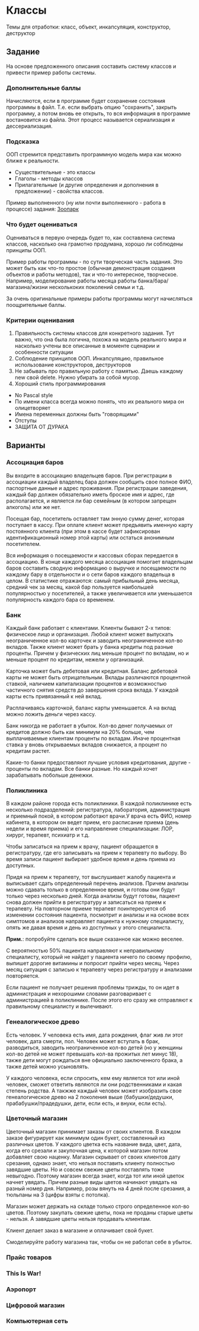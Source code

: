 # Классы
Темы для отработки: класс, объект, инкапсуляция, конструктор, деструктор

## Задание
На основе предложенного описания составить систему классов и привести пример работы системы.

### Дополнительные баллы 
Начисляются, если в программе будет сохранение состояния программы в файл. Т.е. если выбрать опцию "сохранить", закрыть программу, а потом вновь ее открыть, то вся информация в программе востановится из файла. Этот процесс называется сериализация и дессериализация.

### Подсказка
ООП стремится представить программную модель мира как можно ближе к реальности.
* Существительные - это классы
* Глаголы - методы классов
* Прилагательные (и другие определения и дополнения в предложении) - свойства классов.

Пример выполненного (ну или почти выполненного - работа в процессе) задания: [Зоопарк](https://github.com/StriderAJR/StudentCpp/blob/master/source/OOP_TaskExample_5_Classes.h)

### Что будет оцениваться
Оцениваться в первую очередь будет то, как составлена система классов, насколько она грамотно продумана, хорошо ли соблюдены принципы ООП.

Пример работы программы - по сути творческая часть задания. Это может быть как что-то простое (обычная демонстрация создания объектов и работы методов), так и что-то интересное, творческое. Например, моделирование работы месяца работы банка/бара/магазина/жизни несколькоких поколений семьи и т.д.

За очень оригинальные примеры работы программы могут начисляться поощрительные баллы.

### Критерии оценивания
1. Правильность системы классов для конкретного задания. 
Тут важно, что она была логична, похожа на модель реального мира и насколько учтены все описанные в моменте сценарии и особенности ситуации
2. Соблюдение принципов ООП. 
Инкапсуляцию, правильное использование конструкторов, деструкторов
3. Не забывать про правильную работу с памятью. 
Даешь каждому new свой delete. Нужно убирать за собой мусор.
4. Хороший стиль программирования
  * No Pascal style
  * По имени класса всегда можно понять, что их реального мира он олицетворяет
  * Имена переменных должны быть "говорящими"
  * Отступы
  * ЗАЩИТА ОТ ДУРАКА

## Варианты
### Ассоциация баров
Вы входите в ассоциацию владельцев баров. При регистрации в ассоциации каждый владелец бара должен сообщить свое полное ФИО, паспортные данные и адрес проживания. При регистрации заведения, каждый бар должен обязательно иметь броское имя и адрес, где располагается, и является ли бар семейным (в котором запрещен алкоголь) или же нет.

Посещая бар, посетитель оставляет там энную сумму денег, которая поступает в кассу. При оплате клиент может предъявить именную карту постоянного клиента (при этом в кассе будет зафиксирован идентификационный номер этой карты) или остаться анонимным посетителем.

Вся информация о посещаемости и кассовых сборах передается в ассоциацию. В конце каждого месяца ассоциация помогает владельцам баров составить сводную информацию о выручке и посещаемости по каждому бару в отдельности и о сети баров каждого владельца в целом. В статистике отражаются: самый прибыльный день месяца, средний чек за месяц, какой бар пользуется наибольшей популярностью у посетителей, а также увеличивается или уменьшается популярность каждого бара со временем.

### Банк
Каждый банк работает с клиентами. Клиенты бывают 2-х типов: физическое лицо и организация. Любой клиент может выпускать неограниченное кол-во карточек и заводить неограниченное кол-во вкладов. Также клиент может брать у банка кредиты под разные проценты. Причем у физических лиц меньше процент по вкладам, но и меньше процент по кредитам, нежели у организаций.

Карточка может быть дебетовая или кредитная. Баланс дебетовой карты не может быть отрицательным. Вклады различаются процентной ставкой, наличием капитализации процентов и возможностью частичного снятия средств до завершения срока вклада. У каждой карты есть привязанный к ней вклад.

Расплачиваясь карточкой, баланс карты уменьшается. А на вклад можно ложить деньги через кассу.

Банк никогда не работает в убыток. Кол-во денег получаемых от кредитов должно быть как минимум на 20% больше, чем выплачиваемые клиентам проценты по вкладам. Иначе процентная ставка у вновь открываемых вкладов снижается, а процент по кредитам растет.

Какие-то банки предоставляют лучшие условия кредитования, другие - проценты по вкладам. Все банки разные. Но каждый хочет зарабатывать побольше денежки.

### Поликлиника
В каждом районе города есть поликлиники. В каждой поликлинике есть несколько подразделений: регистратура, лаборатория, администрация и приемный покой, в котором работают врачи.У врача есть ФИО, номер кабинета, в котором он ведет прием, его расписание приема (день недели и время приема) и его направление специализации: ЛОР, хирург, терапевт, психиатр и т.д.

Чтобы записаться на прием к врачу, пациент обращается в регистратуру, где его записывать на прием к терапевту по выбору. Во время записи пациент выбирает удобное время и день приема из доступных.

Придя на прием к терапевту, тот выслушивает жалобу пациента и выписывает сдать определенный перечень анализов. Причем анализы можно сдавать только в определенное время, и готовы они будут только через несколько дней. Когда анализы будут готовы, пациент снова должен прийти в регистратуру и записаться на прием к терапевту. На повторном приеме терапевт поинтересуется об изменении состояния пациента, посмотрит и анализы и на основе всех симптомов и анализов направляет пациента к нужному специалисту, опять же давая время и день из доступных у этого специалиста.

**Прим.**: попробуйте сделать все выше сказанное как можно веселее. 

С вероятностью 50% пациента направляют к неправильному специалисту, который не найдет у пациента ничего по своему профилю, выпишет дорогие витамины и попросит прийти через месяц. Через месяц ситуация с записью к терапевту через регистратуру и анализами повторяется.

Если пациент не получает решения проблемы трижды, то он идет в администрация и нехорошими словами разговаривает с администрацией в поликлинике. После этого его сразу же отправляют к правильному специалисту и вылечивают.

### Генеалогическое древо
Есть человек. У человека есть имя, дата рождения, флаг жив ли этот человек, дата смерти, пол. Человек может вступать в брак, разводиться, заводить неограниченное кол-во детей (но у женщины кол-во детей не может превышать кол-ва прожитых лет минус 18), также дети могут рождаться вне официально заключенного брака, а также детей можно усыновлять.

У каждого человека, если спросить, кем ему является тот или иной человек, сможет ответить являются ли они родственниками и какая степень родства. А такжже каждый человек может изобразить свое генеалогическое древо на 2 поколения выше (бабушки/дедушки, прабабушки/прадедушки, дети, если есть, и внуки, если есть).

### Цветочный магазин
Цветочный магазин принимает заказы от своих клиентов. В каждом заказе фигурирует как минимум один букет, составленный из различных цветов. У каждого цветка есть название вида, цвет, дата, когда его срезали и закупочная цена, к которой магазин потом добавляет свою наценку. Магазин скрывает от своих клиентов дату срезания, однако знает, что нельзя поставить клиенту полностью завядшие цветы. Но и совсем свежие цветы поставлять тоже невыгодно. Поэтому магазин всегда знает, когда тот или иной цветок начнет увядать. Причем разные виды цветов начинают увядать на разный номер дня. Например, розы вянуть на 4 дней после срезания, а тюльпаны на 3 (цифры взяты с потолка).

Магазин может держать на складе только строго определенное кол-во цветов. Поэтому закупать свежие цветы, пока не проданы старые цветы - нельзя. А завядшие цветы нельзя продавать клиентам.

Клиент делает заказ в магазине и оплачивает свой букет.

Смоделируйте работу магазина так, чтобы он не работал себе в убыток.

### Прайс товаров

### This Is War!

### Аэропорт

### Цифровой магазин

### Компьютерная сеть
